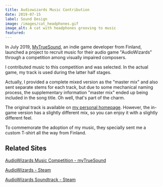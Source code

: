 ```yaml
---
title: Audiowizards Music Contribution
date: 2019-07-15
label: Sound Design
image: /images/cat_headphones.gif
image_alt: A cat with headphones grooving to music
featured:
---
```


In July 2019, [MyTrueSound](https://www.mytruesound.com/), an indie game developer from Finland, launched a project to recruit music for their audio game "AudioWizards" through a competition among visually impaired composers.

I contributed music to this competition and was selected. In the actual game, my track is used during the latter half stages.

Actually, I provided a complete mixed version as the "master mix" and also sent separate stems for each track, but due to some mechanical naming process, the supplementary information "master mix" ended up being included in the song title. Oh well, that's part of the charm.

The original track is available on [my personal homepage](https://nyanchangames.com/music/player.php?listen=sorcery). However, the in-game version has a slightly different mix, so you can enjoy it with a slightly different feel.

To commemorate the adoption of my music, they specially sent me a custom T-shirt all the way from Finland.

## Related Sites

[AudioWizards Music Competition - myTrueSound](https://www.mytruesound.com/audiowizards-music)

[AudioWizards - Steam](https://store.steampowered.com/app/1215350/AudioWizards/?l=japanese)

[AudioWizards Soundtrack - Steam](https://store.steampowered.com/app/1218880/AudioWizards_Soundtrack/)